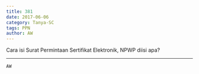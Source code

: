 ```yaml
---
title: 381
date: 2017-06-06
category: Tanya-SC
tags: PPN
author: AW
---
```


Cara isi Surat Permintaan Sertifikat Elektronik, NPWP diisi apa?

---



`AW`
